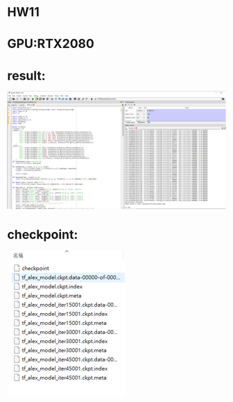 # HW11
# GPU:RTX2080
# result:
![Image](https://github.com/willy030/HW11/blob/master/AlexNet.PNG)
# checkpoint:
![Image](https://github.com/willy030/HW11/blob/master/checkpo.PNG)
